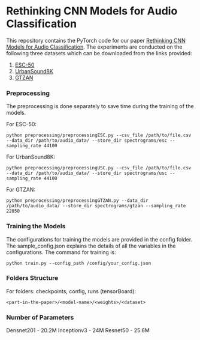 # Rethinking CNN Models for Audio Classification

This repository contains the PyTorch code for our
paper [Rethinking CNN Models for Audio Classification](https://arxiv.org/abs/2007.11154). The experiments are conducted
on the following three datasets which can be downloaded from the links provided:

1. [ESC-50](https://github.com/karolpiczak/ESC-50)
2. [UrbanSound8K](https://urbansounddataset.weebly.com/urbansound8k.html)
3. [GTZAN](https://www.kaggle.com/andradaolteanu/gtzan-dataset-music-genre-classification)

### Preprocessing

The preprocessing is done separately to save time during the training of the models.

For ESC-50:

```console
python preprocessing/preprocessingESC.py --csv_file /path/to/file.csv --data_dir /path/to/audio_data/ --store_dir spectrograms/esc --sampling_rate 44100
```

For UrbanSound8K:

```console
python preprocessing/preprocessingUSC.py --csv_file /path/to/file.csv --data_dir /path/to/audio_data/ --store_dir spectrograms/usc --sampling_rate 44100
```

For GTZAN:

```console
python preprocessing/preprocessingGTZAN.py --data_dir /path/to/audio_data/ --store_dir spectrograms/gtzan --sampling_rate 22050
```

### Training the Models

The configurations for training the models are provided in the config folder. The sample_config.json explains the
details of all the variables in the configurations. The command for training is:

```console
python train.py --config_path /config/your_config.json
```

### Folders Structure
For folders: checkpoints, config, runs (tensorBoard):

```console
<part-in-the-paper>/<model-name>/<weights>/<dataset>
```

### Number of Parameters
Densnet201 - 20.2M
Inceptionv3 - 24M
Resnet50 - 25.6M
